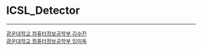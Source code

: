 # ICSL_Detector

---

[광운대학교 컴퓨터정보공학부 김수진](https://github.com/KIMSOOJIN97)<br>
[광운대학교 컴퓨터정보공학부 임미옥](https://github.com/mioky)
